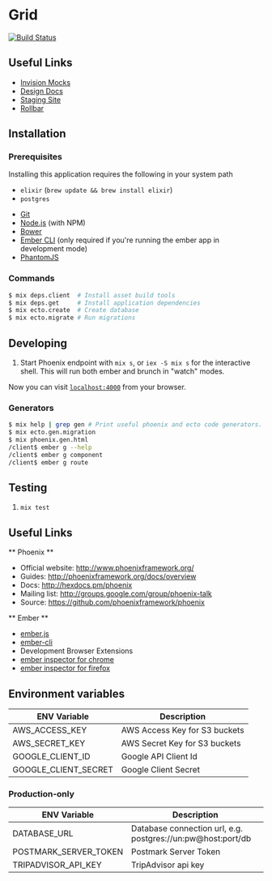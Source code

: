 # Grid

[![Build Status](https://travis-ci.com/outpostjh/grid.svg?token=pM1BoXzsi31ng6qGE9fY)](https://travis-ci.com/outpostjh/grid)

## Useful Links

- [Invision Mocks](https://projects.invisionapp.com/share/3E5XNSPY2)
- [Design Docs](https://www.lucidchart.com/documents/edit/099b9222-c340-48ed-a5fe-b9a2c60176cf/0?shared=true)
- [Staging Site](http://outpost-grid.herokuapp.com/)
- [Rollbar](https://rollbar.com/Outpost/Grid/)

## Installation

### Prerequisites

Installing this application requires the following in your system path

- `elixir` (`brew update && brew install elixir`)
- `postgres`
* [Git](http://git-scm.com/)
* [Node.js](http://nodejs.org/) (with NPM)
* [Bower](http://bower.io/)
* [Ember CLI](http://www.ember-cli.com/) (only required if you're running the ember app in development mode)
* [PhantomJS](http://phantomjs.org/)

### Commands

```sh
$ mix deps.client  # Install asset build tools
$ mix deps.get     # Install application dependencies
$ mix ecto.create  # Create database
$ mix ecto.migrate # Run migrations
```

## Developing

  1. Start Phoenix endpoint with `mix s`, or `iex -S mix s` for the interactive shell.
  This will run both ember and brunch in "watch" modes.

Now you can visit [`localhost:4000`](http://localhost:4000) from your browser.

### Generators

```sh
$ mix help | grep gen # Print useful phoenix and ecto code generators.
$ mix ecto.gen.migration
$ mix phoenix.gen.html
/client$ ember g --help
/client$ ember g component
/client$ ember g route
```

## Testing

  1. `mix test`

## Useful Links

** Phoenix **

  * Official website: http://www.phoenixframework.org/
  * Guides: http://phoenixframework.org/docs/overview
  * Docs: http://hexdocs.pm/phoenix
  * Mailing list: http://groups.google.com/group/phoenix-talk
  * Source: https://github.com/phoenixframework/phoenix

** Ember **

  * [ember.js](http://emberjs.com/)
  * [ember-cli](http://www.ember-cli.com/)
  * Development Browser Extensions
  * [ember inspector for chrome](https://chrome.google.com/webstore/detail/ember-inspector/bmdblncegkenkacieihfhpjfppoconhi)
  * [ember inspector for firefox](https://addons.mozilla.org/en-US/firefox/addon/ember-inspector/)


## Environment variables

ENV Variable           | Description                   |
---------------------- | ----------------------------- |
AWS_ACCESS_KEY         | AWS Access Key for S3 buckets |
AWS_SECRET_KEY         | AWS Secret Key for S3 buckets |
GOOGLE_CLIENT_ID       | Google API Client Id          |
GOOGLE_CLIENT_SECRET   | Google Client Secret          |

### Production-only

ENV Variable            | Description                                                 |
----------------------- | ----------------------------------------------------------- |
DATABASE_URL            | Database connection url, e.g. postgres://un:pw@host:port/db |
POSTMARK_SERVER_TOKEN   | Postmark Server Token                                       |
TRIPADVISOR_API_KEY     | TripAdvisor api key                                         |
